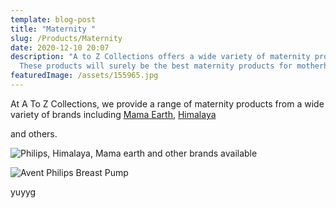 ```yaml
---
template: blog-post
title: "Maternity "
slug: /Products/Maternity
date: 2020-12-10 20:07
description: "A to Z Collections offers a wide variety of maternity products.
  These products will surely be the best maternity products for motherhood. "
featuredImage: /assets/155965.jpg
---
```

At A To Z Collections, we provide a range of maternity products from  a wide variety of brands including [Mama Earth](mamaearth.in), [Himalaya](himalayababycare.com)

 and others.

![Philips, Himalaya, Mama earth and other brands available](/assets/brands.png)

![Avent Philips Breast Pump](/assets/scf332_01-ims-en_bh.webp)

yuyyg